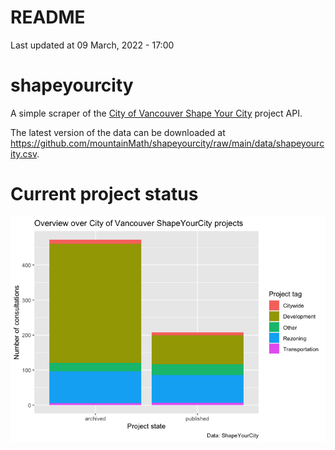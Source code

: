 README
================
Last updated at 09 March, 2022 - 17:00

# shapeyourcity

A simple scraper of the [City of Vancouver Shape Your
City](https://shapeyourcity.ca) project API.

The latest version of the data can be downloaded at
<https://github.com/mountainMath/shapeyourcity/raw/main/data/shapeyourcity.csv>.

# Current project status

![](README_files/figure-gfm/overview-by-type-1.png)<!-- -->

